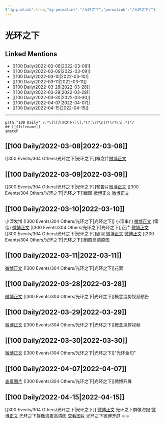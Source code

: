 ```yaml
---
{"dg-publish":true,"dg-permalink":"/光环之下","permalink":"/光环之下/"}
---
```


# 光环之下

## Linked Mentions
- [[100 Daily/2022-03-08\|2022-03-08]]
- [[100 Daily/2022-03-09\|2022-03-09]]
- [[100 Daily/2022-03-10\|2022-03-10]]
- [[100 Daily/2022-03-11\|2022-03-11]]
- [[100 Daily/2022-03-28\|2022-03-28]]
- [[100 Daily/2022-03-29\|2022-03-29]]
- [[100 Daily/2022-03-30\|2022-03-30]]
- [[100 Daily/2022-04-07\|2022-04-07]]
- [[100 Daily/2022-04-15\|2022-04-15]]


---

```expander
path:"100 Daily" /.*\[\[光环之下\]\].*(?:\r?\n(?!\r?\n).*)*/
## [[$filename]]
$match
```
## [[100 Daily/2022-03-08\|2022-03-08]]
[[300 Events/304 Others/光环之下\|光环之下]]概念片[微博正文](https://weibo.com/detail/4744701288382906)
## [[100 Daily/2022-03-09\|2022-03-09]]
[[300 Events/304 Others/光环之下\|光环之下]]预告片[微博正文](https://m.weibo.cn/6524418754/4745063684901692)
[[300 Events/304 Others/光环之下\|光环之下]]截图 [微博正文](https://m.weibo.cn/6524418754/4744746582410334) [微博正文](https://m.weibo.cn/6524418754/4745108975256118)
## [[100 Daily/2022-03-10\|2022-03-10]]
小深发博[](https://m.weibo.cn/1736988591/4745469533619528) [[300 Events/304 Others/光环之下\|光环之下]]
小深串门 [微博正文](https://m.weibo.cn/7745238712/4745450593190250) (雷佳)
[微博正文](https://m.weibo.cn/6524418754/4745410964622213) [[300 Events/304 Others/光环之下\|光环之下]]正片
[微博正文](https://m.weibo.cn/6524418754/4745471366798257) [[300 Events/304 Others/光环之下\|光环之下]]剧照
[微博正文](https://m.weibo.cn/5177678970/4745476928176252) [微博正文](https://m.weibo.cn/6032384475/4745478686378194) [[300 Events/304 Others/光环之下\|光环之下]]剧照高清原图
## [[100 Daily/2022-03-11\|2022-03-11]]
[微博正文](https://m.weibo.cn/6524418754/4745788456699782) [[300 Events/304 Others/光环之下\|光环之下]]花絮
## [[100 Daily/2022-03-28\|2022-03-28]]
[微博正文](https://weibo.com/detail/4752062624038960) [[300 Events/304 Others/光环之下\|光环之下]]概念混剪视频预告
## [[100 Daily/2022-03-29\|2022-03-29]]
[微博正文](https://weibo.com/detail/4752311447193222) [[300 Events/304 Others/光环之下\|光环之下]]概念混剪视频
## [[100 Daily/2022-03-30\|2022-03-30]]
[微博正文](https://weibo.com/detail/4752841925725025) [[300 Events/304 Others/光环之下\|光环之下]]"光环金句"
## [[100 Daily/2022-04-07\|2022-04-07]]
[查看图片](https://wx4.sinaimg.cn/large/0088n2Pggy1h11j4r9y4sj30hr13htbs.jpg) [[300 Events/304 Others/光环之下\|光环之下]]微博开屏
## [[100 Daily/2022-04-15\|2022-04-15]]
[[300 Events/304 Others/光环之下\|光环之下]]
[微博正文](https://m.weibo.cn/6524418754/4758472032258700) 光环之下群像海报
[微博正文](https://m.weibo.cn/1642592432/4758478357267222) 光环之下群像海报高清图
[查看图片](https://wx2.sinaimg.cn/large/0088n2Pggy1h1aqhu8j9gj30u01syqg2.jpg) 光环之下微博开屏
<-->
